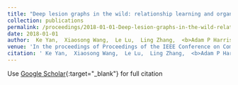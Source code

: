 ```yaml
---
title: "Deep lesion graphs in the wild: relationship learning and organization of significant radiology image findings in a diverse large-scale lesion database"
collection: publications
permalink: /proceedings/2018-01-01-Deep-lesion-graphs-in-the-wild-relationship-learning-and-organization-of-significant-radiology-image-findings-in-a-diverse-large-scale-lesion-database
date: 2018-01-01
author:  Ke Yan,  Xiaosong Wang,  Le Lu,  Ling Zhang,  <b>Adam P Harrison</b>,  Mohammadhadi Bagheri,  Ronald M Summers, 
venue: 'In the proceedings of Proceedings of the IEEE Conference on Computer Vision and Pattern Recognition'
citation: ' Ke Yan,  Xiaosong Wang,  Le Lu,  Ling Zhang,  <b>Adam P Harrison</b>,  Mohammadhadi Bagheri,  Ronald M Summers, &quot;Deep lesion graphs in the wild: relationship learning and organization of significant radiology image findings in a diverse large-scale lesion database.&quot; In the proceedings of Proceedings of the IEEE Conference on Computer Vision and Pattern Recognition, 2018.'
---
```

Use [Google Scholar](https://scholar.google.com/scholar?q=Deep+lesion+graphs+in+the+wild:+relationship+learning+and+organization+of+significant+radiology+image+findings+in+a+diverse+large+scale+lesion+database){:target="_blank"} for full citation